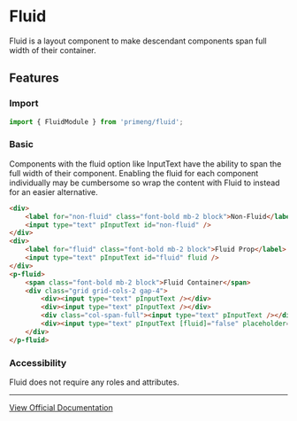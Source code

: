 # Fluid

Fluid is a layout component to make descendant components span full width of their container.

## Features

### Import

```typescript
import { FluidModule } from 'primeng/fluid';
```

### Basic

Components with the fluid option like InputText have the ability to span the full width of their component. Enabling the fluid for each component individually may be cumbersome so wrap the content with Fluid to instead for an easier alternative.

```html
<div>
    <label for="non-fluid" class="font-bold mb-2 block">Non-Fluid</label>
    <input type="text" pInputText id="non-fluid" />
</div>
<div>
    <label for="fluid" class="font-bold mb-2 block">Fluid Prop</label>
    <input type="text" pInputText id="fluid" fluid />
</div>
<p-fluid>
    <span class="font-bold mb-2 block">Fluid Container</span>
    <div class="grid grid-cols-2 gap-4">
        <div><input type="text" pInputText /></div>
        <div><input type="text" pInputText /></div>
        <div class="col-span-full"><input type="text" pInputText /></div>
        <div><input type="text" pInputText [fluid]="false" placeholder="Non-Fluid" /></div>
    </div>
</p-fluid>
```

### Accessibility

Fluid does not require any roles and attributes.

---

[View Official Documentation](https://primeng.org/fluid)
